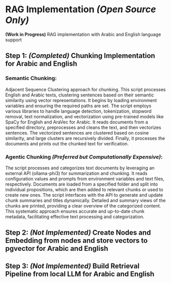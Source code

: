 # RAG Implementation *(Open Source Only)* 
**(Work in Progress)**
RAG implementation with Arabic and English language support 

## Step 1: *(Completed)* Chunking Implementation for Arabic and English
### Semantic Chunking:
Adjacent Sequence Clustering approach for chunking.
This script processes English and Arabic texts, clustering sentences based on their semantic similarity using vector representations. It begins by loading environment variables and ensuring the required paths are set. The script employs various libraries to handle language detection, tokenization, stopword removal, text normalization, and vectorization using pre-trained models like SpaCy for English and AraVec for Arabic. It reads documents from a specified directory, preprocesses and cleans the text, and then vectorizes sentences. The vectorized sentences are clustered based on cosine similarity, and large clusters are recursively divided. Finally, it processes the documents and prints out the chunked text for verification.
### Agentic Chunking *(Preferred but Computationally Expensive)*:
The script processes and categorizes text documents by leveraging an external API (ollama-phi3) for summarization and chunking. It reads configuration values and prompts from environment variables and text files, respectively. Documents are loaded from a specified folder and split into individual propositions, which are then added to relevant chunks or used to create new ones. The script interfaces with the API to generate and update chunk summaries and titles dynamically. Detailed and summary views of the chunks are printed, providing a clear overview of the categorized content. This systematic approach ensures accurate and up-to-date chunk metadata, facilitating effective text processing and categorization.

## Step 2: *(Not Implemented)* Create Nodes and Embedding from nodes and store vectors to pgvector for Arabic and English

## Step 3: *(Not Implemented)* Build Retrieval Pipeline from local LLM for Arabic and English

